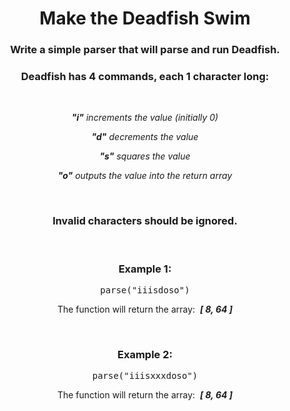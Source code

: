 <div align = "center">

# Make the Deadfish Swim

</div>

<div align = "center">

<h3>Write a simple parser that will parse and run Deadfish.</h3>

<h3>Deadfish has 4 commands, each 1 character long:</h3>
<br>

<p><em><strong>"i"</strong> increments the value (initially 0)</em></p>

<p><em><strong>"d"</strong> decrements the value</em></p>

<p><em><strong>"s"</strong> squares the value</em></p>

<p><em><strong>"o"</strong> outputs the value into the return array</em></p>
<br>

<h3>Invalid characters should be ignored.</h3>
<br>

<h3>Example 1:</h3>

<pre>parse("iiisdoso")</pre>

<p>The function will return the array: &nbsp;<em><strong>[ 8, 64 ]</strong></em></p>
<br>

<h3>Example 2:</h3>

<pre>parse("iiisxxxdoso")</pre>

<p>The function will return the array: &nbsp;<em><strong>[ 8, 64 ]</strong></em></p>

</div>

